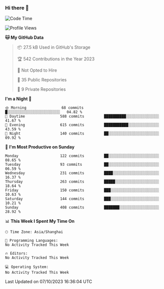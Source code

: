 ### Hi there 👋

<!--
**robinWongM/robinWongM** is a ✨ _special_ ✨ repository because its `README.md` (this file) appears on your GitHub profile.

Here are some ideas to get you started:

- 🔭 I’m currently working on ...
- 🌱 I’m currently learning ...
- 👯 I’m looking to collaborate on ...
- 🤔 I’m looking for help with ...
- 💬 Ask me about ...
- 📫 How to reach me: ...
- 😄 Pronouns: ...
- ⚡ Fun fact: ...
-->

<!--START_SECTION:waka-->
![Code Time](http://img.shields.io/badge/Code%20Time-151%20hrs%2013%20mins-blue)

![Profile Views](http://img.shields.io/badge/Profile%20Views-0-blue)

**🐱 My GitHub Data** 

> 📦 27.5 kB Used in GitHub's Storage 
 > 
> 🏆 542 Contributions in the Year 2023
 > 
> 🚫 Not Opted to Hire
 > 
> 📜 35 Public Repositories 
 > 
> 🔑 9 Private Repositories 
 > 
**I'm a Night 🦉** 

```text
🌞 Morning                68 commits          █░░░░░░░░░░░░░░░░░░░░░░░░   04.82 % 
🌆 Daytime                588 commits         ██████████░░░░░░░░░░░░░░░   41.67 % 
🌃 Evening                615 commits         ███████████░░░░░░░░░░░░░░   43.59 % 
🌙 Night                  140 commits         ██░░░░░░░░░░░░░░░░░░░░░░░   09.92 % 
```
📅 **I'm Most Productive on Sunday** 

```text
Monday                   122 commits         ██░░░░░░░░░░░░░░░░░░░░░░░   08.65 % 
Tuesday                  93 commits          ██░░░░░░░░░░░░░░░░░░░░░░░   06.59 % 
Wednesday                231 commits         ████░░░░░░░░░░░░░░░░░░░░░   16.37 % 
Thursday                 263 commits         █████░░░░░░░░░░░░░░░░░░░░   18.64 % 
Friday                   150 commits         ███░░░░░░░░░░░░░░░░░░░░░░   10.63 % 
Saturday                 144 commits         ███░░░░░░░░░░░░░░░░░░░░░░   10.21 % 
Sunday                   408 commits         ███████░░░░░░░░░░░░░░░░░░   28.92 % 
```


📊 **This Week I Spent My Time On** 

```text
🕑︎ Time Zone: Asia/Shanghai

💬 Programming Languages: 
No Activity Tracked This Week

🔥 Editors: 
No Activity Tracked This Week

💻 Operating System: 
No Activity Tracked This Week
```


 Last Updated on 07/10/2023 16:36:04 UTC
<!--END_SECTION:waka-->

